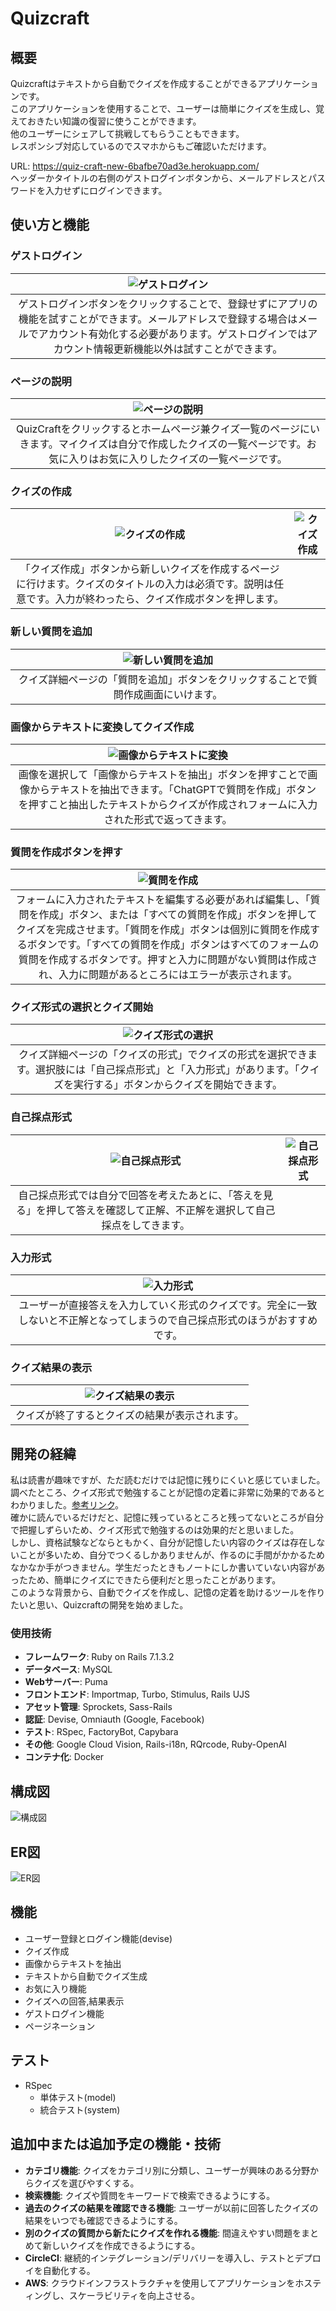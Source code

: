 # Quizcraft

## 概要
Quizcraftはテキストから自動でクイズを作成することができるアプリケーションです。<br>
このアプリケーションを使用することで、ユーザーは簡単にクイズを生成し、覚えておきたい知識の復習に使うことができます。<br>
他のユーザーにシェアして挑戦してもらうこともできます。<br>
レスポンシブ対応しているのでスマホからもご確認いただけます。

URL: https://quiz-craft-new-6bafbe70ad3e.herokuapp.com/<br>
ヘッダーかタイトルの右側のゲストログインボタンから、メールアドレスとパスワードを入力せずにログインできます。

## 使い方と機能

### ゲストログイン
| ![ゲストログイン](https://github.com/Hayate603/QuizCraft/blob/fix/data-and-readme/%E3%82%B1%E3%82%99%E3%82%B9%E3%83%88%E3%83%AD%E3%82%AF%E3%82%99%E3%82%A4%E3%83%B3.png?raw=true) |
|:---:|
| ゲストログインボタンをクリックすることで、登録せずにアプリの機能を試すことができます。メールアドレスで登録する場合はメールでアカウント有効化する必要があります。ゲストログインではアカウント情報更新機能以外は試すことができます。 |

### ページの説明
| ![ページの説明](https://github.com/Hayate603/QuizCraft/blob/fix/data-and-readme/%E3%83%AD%E3%82%AF%E3%82%99%E3%82%A4%E3%83%B3%E5%BE%8C%E3%83%98%E3%83%83%E3%82%BF%E3%82%99%E3%83%BC.png?raw=true) |
|:---:|
| QuizCraftをクリックするとホームページ兼クイズ一覧のページにいきます。マイクイズは自分で作成したクイズの一覧ページです。お気に入りはお気に入りしたクイズの一覧ページです。 |

### クイズの作成
| ![クイズの作成](https://github.com/Hayate603/QuizCraft/blob/fix/data-and-readme/%E6%96%B0%E3%81%97%E3%81%84%E3%82%AF%E3%82%A4%E3%82%B9%E3%82%99.png?raw=true) | ![クイズ作成](https://github.com/Hayate603/QuizCraft/blob/fix/data-and-readme/%E3%82%AF%E3%82%A4%E3%82%B9%E3%82%99%E4%BD%9C%E6%88%90.png?raw=true) |
|:---:|:---:|
| 「クイズ作成」ボタンから新しいクイズを作成するページに行けます。クイズのタイトルの入力は必須です。説明は任意です。入力が終わったら、クイズ作成ボタンを押します。 |

### 新しい質問を追加
| ![新しい質問を追加](https://github.com/Hayate603/QuizCraft/blob/fix/data-and-readme/%E6%96%B0%E3%81%97%E3%81%84%E8%B3%AA%E5%95%8F%E3%82%92%E8%BF%BD%E5%8A%A0.png?raw=true) |
|:---:|
| クイズ詳細ページの「質問を追加」ボタンをクリックすることで質問作成画面にいけます。 |

### 画像からテキストに変換してクイズ作成
| ![画像からテキストに変換](https://github.com/Hayate603/QuizCraft/blob/fix/data-and-readme/quizcraft-ezgif.com-cut.gif?raw=true) |
|:---:|
| 画像を選択して「画像からテキストを抽出」ボタンを押すことで画像からテキストを抽出できます。「ChatGPTで質問を作成」ボタンを押すこと抽出したテキストからクイズが作成されフォームに入力された形式で返ってきます。 |

### 質問を作成ボタンを押す
| ![質問を作成](https://github.com/Hayate603/QuizCraft/blob/fix/data-and-readme/%E8%B3%AA%E5%95%8F%E3%82%92%E4%BD%9C%E6%88%90.gif?raw=true) |
|:---:|
| フォームに入力されたテキストを編集する必要があれば編集し、「質問を作成」ボタン、または「すべての質問を作成」ボタンを押してクイズを完成させます。「質問を作成」ボタンは個別に質問を作成するボタンです。「すべての質問を作成」ボタンはすべてのフォームの質問を作成するボタンです。押すと入力に問題がない質問は作成され、入力に問題があるところにはエラーが表示されます。 |

### クイズ形式の選択とクイズ開始
| ![クイズ形式の選択](https://github.com/Hayate603/QuizCraft/blob/fix/data-and-readme/%E6%8E%A1%E7%82%B9%E5%BD%A2%E5%BC%8F.png?raw=true) |
|:---:|
| クイズ詳細ページの「クイズの形式」でクイズの形式を選択できます。選択肢には「自己採点形式」と「入力形式」があります。「クイズを実行する」ボタンからクイズを開始できます。 |

### 自己採点形式
| ![自己採点形式](https://github.com/Hayate603/QuizCraft/blob/fix/data-and-readme/%E8%87%AA%E5%B7%B1%E6%8E%A1%E7%82%B9%E7%AD%94%E3%81%88%E6%9C%AA%E8%A1%A8%E7%A4%BA.png?raw=true) | ![自己採点形式](https://github.com/Hayate603/QuizCraft/blob/fix/data-and-readme/%E8%87%AA%E5%B7%B1%E6%8E%A1%E7%82%B9%E7%AD%94%E3%81%88%E8%A1%A8%E7%A4%BA.png?raw=true) |
|:---:|:---:|
| 自己採点形式では自分で回答を考えたあとに、「答えを見る」を押して答えを確認して正解、不正解を選択して自己採点をしてきます。 |

### 入力形式
| ![入力形式](https://github.com/Hayate603/QuizCraft/blob/fix/data-and-readme/%E5%85%A5%E5%8A%9B%E5%BD%A2%E5%BC%8F.png?raw=true) |
|:---:|
| ユーザーが直接答えを入力していく形式のクイズです。完全に一致しないと不正解となってしまうので自己採点形式のほうがおすすめです。 |

### クイズ結果の表示
| ![クイズ結果の表示](https://github.com/Hayate603/QuizCraft/blob/fix/data-and-readme/%E3%82%AF%E3%82%A4%E3%82%B9%E3%82%99%E7%B5%90%E6%9E%9C%E8%A1%A8%E7%A4%BA.png?raw=true) |
|:---:|
| クイズが終了するとクイズの結果が表示されます。 |

## 開発の経緯
私は読書が趣味ですが、ただ読むだけでは記憶に残りにくいと感じていました。<br>
調べたところ、クイズ形式で勉強することが記憶の定着に非常に効果的であるとわかりました。[参考リンク](https://yuchrszk.blogspot.com/2016/11/blog-post_30.html)。<br>
確かに読んでいるだけだと、記憶に残っているところと残ってないところが自分で把握しずらいため、クイズ形式で勉強するのは効果的だと思いました。<br>
しかし、資格試験などならともかく、自分が記憶したい内容のクイズは存在しないことが多いため、自分でつくるしかありませんが、作るのに手間がかかるためなかなか手がつきません。学生だったときもノートにしか書いていない内容があったため、簡単にクイズにできたら便利だと思ったことがあります。<br>
このような背景から、自動でクイズを作成し、記憶の定着を助けるツールを作りたいと思い、Quizcraftの開発を始めました。

### 使用技術
- **フレームワーク**: Ruby on Rails 7.1.3.2
- **データベース**: MySQL
- **Webサーバー**: Puma
- **フロントエンド**: Importmap, Turbo, Stimulus, Rails UJS
- **アセット管理**: Sprockets, Sass-Rails
- **認証**: Devise, Omniauth (Google, Facebook)
- **テスト**: RSpec, FactoryBot, Capybara
- **その他**: Google Cloud Vision, Rails-i18n, RQrcode, Ruby-OpenAI
- **コンテナ化**: Docker

## 構成図
![構成図](https://github.com/Hayate603/QuizCraft/blob/main/quizcraft.png?raw=true)

## ER図
![ER図](https://github.com/Hayate603/QuizCraft/blob/main/quizcraft-puml.png?raw=true)


## 機能
- ユーザー登録とログイン機能(devise)
- クイズ作成
- 画像からテキストを抽出
- テキストから自動でクイズ生成
- お気に入り機能
- クイズへの回答,結果表示
- ゲストログイン機能
- ページネーション

## テスト
- RSpec
  - 単体テスト(model)
  - 統合テスト(system)

## 追加中または追加予定の機能・技術
- **カテゴリ機能**: クイズをカテゴリ別に分類し、ユーザーが興味のある分野からクイズを選びやすくする。
- **検索機能**: クイズや質問をキーワードで検索できるようにする。
- **過去のクイズの結果を確認できる機能**: ユーザーが以前に回答したクイズの結果をいつでも確認できるようにする。
- **別のクイズの質問から新たにクイズを作れる機能**: 間違えやすい問題をまとめて新しいクイズを作成できるようにする。
- **CircleCI**: 継続的インテグレーション/デリバリーを導入し、テストとデプロイを自動化する。
- **AWS**: クラウドインフラストラクチャを使用してアプリケーションをホスティングし、スケーラビリティを向上させる。
